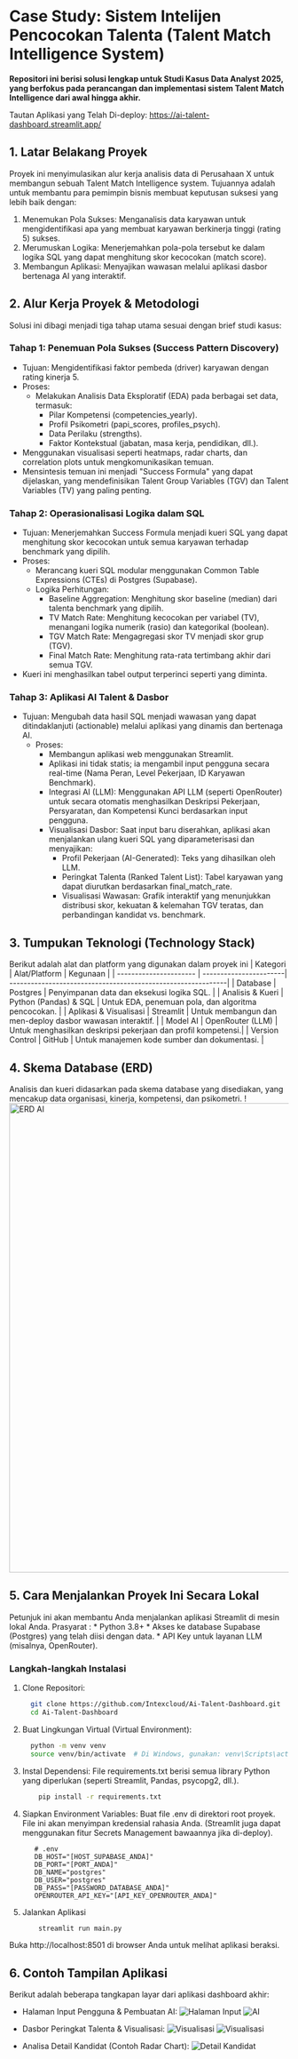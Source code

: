 # Case Study: Sistem Intelijen Pencocokan Talenta (Talent Match Intelligence System) 
**Repositori ini berisi solusi lengkap untuk Studi Kasus Data Analyst 2025, yang berfokus pada perancangan dan implementasi sistem Talent Match Intelligence dari awal hingga akhir.**

Tautan Aplikasi yang Telah Di-deploy: https://ai-talent-dashboard.streamlit.app/

## 1. Latar Belakang Proyek
Proyek ini menyimulasikan alur kerja analisis data di Perusahaan X untuk membangun sebuah Talent Match Intelligence system. Tujuannya adalah untuk membantu para pemimpin bisnis membuat keputusan suksesi yang lebih baik dengan:
1.	Menemukan Pola Sukses: Menganalisis data karyawan untuk mengidentifikasi apa yang membuat karyawan berkinerja tinggi (rating 5) sukses.
2.	Merumuskan Logika: Menerjemahkan pola-pola tersebut ke dalam logika SQL yang dapat menghitung skor kecocokan (match score).
3.	Membangun Aplikasi: Menyajikan wawasan melalui aplikasi dasbor bertenaga AI yang interaktif.

## 2. Alur Kerja Proyek & Metodologi
Solusi ini dibagi menjadi tiga tahap utama sesuai dengan brief studi kasus:

### Tahap 1: Penemuan Pola Sukses (Success Pattern Discovery)

 * Tujuan: Mengidentifikasi faktor pembeda (driver) karyawan dengan rating kinerja 5.
 *  Proses:
    * Melakukan Analisis Data Eksploratif (EDA) pada berbagai set data, termasuk:
        * Pilar Kompetensi (competencies_yearly).
        * Profil Psikometri (papi_scores, profiles_psych).
        * Data Perilaku (strengths).
        * Faktor Kontekstual (jabatan, masa kerja, pendidikan, dll.).
* Menggunakan visualisasi seperti heatmaps, radar charts, dan correlation plots untuk mengkomunikasikan temuan.
* Mensintesis temuan ini menjadi "Success Formula" yang dapat dijelaskan, yang mendefinisikan Talent Group Variables (TGV) dan Talent Variables (TV) yang paling penting.

### Tahap 2: Operasionalisasi Logika dalam SQL
 * Tujuan: Menerjemahkan Success Formula menjadi kueri SQL yang dapat menghitung skor kecocokan untuk semua karyawan terhadap benchmark yang dipilih.
 *  Proses:
    * Merancang kueri SQL modular menggunakan Common Table Expressions (CTEs) di Postgres (Supabase).
    * Logika Perhitungan:
        * Baseline Aggregation: Menghitung skor baseline (median) dari talenta benchmark yang dipilih.
        * TV Match Rate: Menghitung kecocokan per variabel (TV), menangani logika numerik (rasio) dan kategorikal (boolean).
        * TGV Match Rate: Mengagregasi skor TV menjadi skor grup (TGV).
        * Final Match Rate: Menghitung rata-rata tertimbang akhir dari semua TGV.
* Kueri ini menghasilkan tabel output terperinci seperti yang diminta.

### Tahap 3: Aplikasi AI Talent & Dasbor
* Tujuan: Mengubah data hasil SQL menjadi wawasan yang dapat ditindaklanjuti (actionable) melalui aplikasi yang dinamis dan bertenaga AI.
    * Proses:
      * Membangun aplikasi web menggunakan Streamlit.
      * Aplikasi ini tidak statis; ia mengambil input pengguna secara real-time (Nama Peran, Level Pekerjaan, ID Karyawan Benchmark).
      * Integrasi AI (LLM): Menggunakan API LLM (seperti OpenRouter) untuk secara otomatis menghasilkan Deskripsi Pekerjaan, Persyaratan, dan Kompetensi Kunci berdasarkan input pengguna.
      * Visualisasi Dasbor: Saat input baru diserahkan, aplikasi akan menjalankan ulang kueri SQL yang diparameterisasi  dan menyajikan:
        * Profil Pekerjaan (AI-Generated): Teks yang dihasilkan oleh LLM.
        * Peringkat Talenta (Ranked Talent List): Tabel karyawan yang dapat diurutkan berdasarkan final_match_rate.
        * Visualisasi Wawasan: Grafik interaktif yang menunjukkan distribusi skor, kekuatan & kelemahan TGV teratas, dan perbandingan kandidat vs. benchmark.

## 3. Tumpukan Teknologi (Technology Stack)
Berikut adalah alat dan platform yang digunakan dalam proyek ini
| Kategori               | Alat/Platform          | Kegunaan                                                     |
| ---------------------- | -----------------------| -------------------------------------------------------------|
| Database               | Postgres               | Penyimpanan data dan eksekusi logika SQL.                    |
| Analisis & Kueri       | Python (Pandas) & SQL  | Untuk EDA, penemuan pola, dan algoritma pencocokan.          |
| Aplikasi & Visualisasi | Streamlit              | Untuk membangun dan men-deploy dasbor wawasan interaktif.    |
| Model AI               | OpenRouter (LLM)       | Untuk menghasilkan deskripsi pekerjaan dan profil kompetensi.|
| Version Control        | GitHub                 | Untuk manajemen kode sumber dan dokumentasi.                 | 


## 4. Skema Database (ERD)
Analisis dan kueri didasarkan pada skema database yang disediakan, yang mencakup data organisasi, kinerja, kompetensi, dan psikometri.
!<img width="1231" height="845" alt="ERD AI" src="https://github.com/user-attachments/assets/0dbd11ac-fedb-4a7b-b771-20ec2a04e4ae" />


## 5. Cara Menjalankan Proyek Ini Secara Lokal
  Petunjuk ini akan membantu Anda menjalankan aplikasi Streamlit di mesin lokal Anda.
  Prasyarat :
    * Python 3.8+
    * Akses ke database Supabase (Postgres) yang telah diisi dengan data.
    * API Key untuk layanan LLM (misalnya, OpenRouter).

  ###  Langkah-langkah Instalasi
  1. Clone Repositori:
      ```bash
        git clone https://github.com/Intexcloud/Ai-Talent-Dashboard.git
        cd Ai-Talent-Dashboard
      ```
  2. Buat Lingkungan Virtual (Virtual Environment):
      ```bash
        python -m venv venv
        source venv/bin/activate  # Di Windows, gunakan: venv\Scripts\activate
      ```
  3. Instal Dependensi: File requirements.txt berisi semua library Python yang diperlukan (seperti Streamlit, Pandas, psycopg2, dll.).
      ```bash
          pip install -r requirements.txt
      ```
  4. Siapkan Environment Variables: Buat file .env di direktori root proyek.
     File ini akan menyimpan kredensial rahasia Anda. (Streamlit juga dapat menggunakan fitur Secrets Management bawaannya jika di-deploy).
       ```Ini.TOML
          # .env
          DB_HOST="[HOST_SUPABASE_ANDA]"
          DB_PORT="[PORT_ANDA]"
          DB_NAME="postgres"
          DB_USER="postgres"
          DB_PASS="[PASSWORD_DATABASE_ANDA]"
          OPENROUTER_API_KEY="[API_KEY_OPENROUTER_ANDA]"
       ```
  5. Jalankan Aplikasi
      ```bash
          streamlit run main.py
      ```
Buka http://localhost:8501 di browser Anda untuk melihat aplikasi beraksi.


## 6. Contoh Tampilan Aplikasi

Berikut adalah beberapa tangkapan layar dari aplikasi dashboard akhir:
  * Halaman Input Pengguna & Pembuatan AI:
      ![Halaman Input](Screenshots/Output1.png)
      ![AI](Screenshots/Output5.png)

  * Dasbor Peringkat Talenta & Visualisasi:
    ![Visualisasi](Screenshots/Output2.png)
    ![Visualisasi](Screenshots/Output3.png)

  * Analisa Detail Kandidat (Contoh Radar Chart):
    ![Detail Kandidat](Screenshots/Output4.png)

